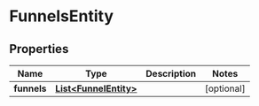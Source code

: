 # FunnelsEntity

## Properties
Name | Type | Description | Notes
------------ | ------------- | ------------- | -------------
**funnels** | [**List&lt;FunnelEntity&gt;**](FunnelEntity.md) |  |  [optional]
